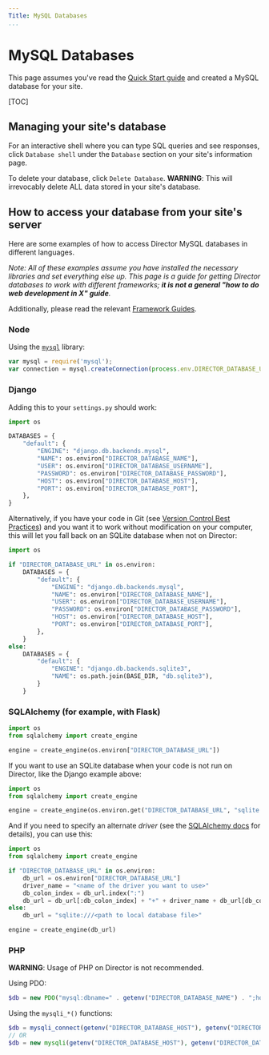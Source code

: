 ```yaml
---
Title: MySQL Databases
...
```


# MySQL Databases

This page assumes you've read the [Quick Start guide](quick-start.md) and created a MySQL database for your site.

[TOC]

## Managing your site's database

For an interactive shell where you can type SQL queries and see responses, click `Database shell` under the `Database` section on your site's information page.

To delete your database, click `Delete Database`. **WARNING**: This will irrevocably delete ALL data stored in your site's database.

## How to access your database from your site's server

Here are some examples of how to access Director MySQL databases in different languages.

*Note: All of these examples assume you have installed the necessary libraries and set everything else up. This page is a guide for getting Director databases to work with different frameworks; **it is not a general "how to do web development in X" guide**.*

Additionally, please read the relevant [Framework Guides](../framework-guides).

### Node

Using the [`mysql`](https://github.com/mysqljs/mysql) library:

```javascript
var mysql = require('mysql');
var connection = mysql.createConnection(process.env.DIRECTOR_DATABASE_URL);
```

### Django

Adding this to your `settings.py` should work:

```python
import os

DATABASES = {
    "default": {
        "ENGINE": "django.db.backends.mysql",
        "NAME": os.environ["DIRECTOR_DATABASE_NAME"],
        "USER": os.environ["DIRECTOR_DATABASE_USERNAME"],
        "PASSWORD": os.environ["DIRECTOR_DATABASE_PASSWORD"],
        "HOST": os.environ["DIRECTOR_DATABASE_HOST"],
        "PORT": os.environ["DIRECTOR_DATABASE_PORT"],
    },
}
```

Alternatively, if you have your code in Git (see [Version Control Best Practices](../best-practicies/version-control.md)) and you want it to work without modification on your computer, this will let you fall back on an SQLite database when not on Director:

```python
import os

if "DIRECTOR_DATABASE_URL" in os.environ:
    DATABASES = {
        "default": {
            "ENGINE": "django.db.backends.mysql",
            "NAME": os.environ["DIRECTOR_DATABASE_NAME"],
            "USER": os.environ["DIRECTOR_DATABASE_USERNAME"],
            "PASSWORD": os.environ["DIRECTOR_DATABASE_PASSWORD"],
            "HOST": os.environ["DIRECTOR_DATABASE_HOST"],
            "PORT": os.environ["DIRECTOR_DATABASE_PORT"],
        },
    }
else:
    DATABASES = {
        "default": {
            "ENGINE": "django.db.backends.sqlite3",
            "NAME": os.path.join(BASE_DIR, "db.sqlite3"),
        }
    }
```

### SQLAlchemy (for example, with Flask)

```python
import os
from sqlalchemy import create_engine

engine = create_engine(os.environ["DIRECTOR_DATABASE_URL"])
```

If you want to use an SQLite database when your code is not run on Director, like the Django example above:

```python
import os
from sqlalchemy import create_engine

engine = create_engine(os.environ.get("DIRECTOR_DATABASE_URL", "sqlite:///<path to local database file>"))
```

And if you need to specify an alternate *driver* (see the [SQLAlchemy docs](https://docs.sqlalchemy.org) for details), you can use this:

```python
import os
from sqlalchemy import create_engine

if "DIRECTOR_DATABASE_URL" in os.environ:
    db_url = os.environ["DIRECTOR_DATABASE_URL"]
    driver_name = "<name of the driver you want to use>"
    db_colon_index = db_url.index(":")
    db_url = db_url[:db_colon_index] + "+" + driver_name + db_url[db_colon_index:]
else:
    db_url = "sqlite:///<path to local database file>"

engine = create_engine(db_url)
```

### PHP

**WARNING**: Usage of PHP on Director is not recommended.

Using PDO:

```php
$db = new PDO("mysql:dbname=" . getenv("DIRECTOR_DATABASE_NAME") . ";host=" . getenv("DIRECTOR_DATABASE_HOST") . ";port=" . getenv("DIRECTOR_DATABASE_PORT"), getenv("DIRECTOR_DATABASE_USERNAME"), getenv("DIRECTOR_DATABASE_PASSWORD"));
```

Using the `mysqli_*()` functions:

```php
$db = mysqli_connect(getenv("DIRECTOR_DATABASE_HOST"), getenv("DIRECTOR_DATABASE_USERNAME"), getenv("DIRECTOR_DATABASE_PASSWORD"), getenv("DIRECTOR_DATABASE_NAME"), getenv("DIRECTOR_DATABASE_PORT"));
// OR
$db = new mysqli(getenv("DIRECTOR_DATABASE_HOST"), getenv("DIRECTOR_DATABASE_USERNAME"), getenv("DIRECTOR_DATABASE_PASSWORD"), getenv("DIRECTOR_DATABASE_NAME"), getenv("DIRECTOR_DATABASE_PORT"));
```
